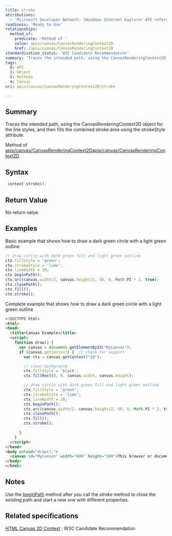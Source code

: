 ```yaml
---
title: stroke
attributions:
  - 'Microsoft Developer Network: [Windows Internet Explorer API reference Article](http://msdn.microsoft.com/en-us/library/ie/hh828809%28v=vs.85%29.aspx)'
readiness: 'Ready to Use'
relationships:
  method_of:
    predicate: 'Method of '
    value: apis/canvas/CanvasRenderingContext2D
    href: /apis/canvas/CanvasRenderingContext2D
standardization_status: 'W3C Candidate Recommendation'
summary: 'Traces the intended path, using the CanvasRenderingContext2D object for the line styles, and then fills the combined stroke area using the strokeStyle attribute.'
tags:
  0: API
  1: Object
  2: Methods
  4: Canvas
uri: apis/canvas/CanvasRenderingContext2D/stroke

---
```

## <span>Summary</span>

Traces the intended path, using the CanvasRenderingContext2D object for the line styles, and then fills the combined stroke area using the strokeStyle attribute.

Method of [apis/canvas/CanvasRenderingContext2D](/apis/canvas/CanvasRenderingContext2D)[apis/canvas/CanvasRenderingContext2D](/apis/canvas/CanvasRenderingContext2D)

## <span>Syntax</span>

``` js
 context.stroke();
```

## <span>Return Value</span>

No return value

## <span>Examples</span>

Basic example that shows how to draw a dark green circle with a light green outline

``` js
// draw circle with dark green fill and light green outline
ctx.fillStyle = 'green';
ctx.strokeStyle = 'lime';
ctx.lineWidth = 10;
ctx.beginPath();
ctx.arc(canvas.width/2, canvas.height/2, 50, 0, Math.PI * 2, true);
ctx.closePath();
ctx.fill();
ctx.stroke();
```

Complete example that shows how to draw a dark green circle with a light green outline

``` html
<!DOCTYPE html>
<html>
<head>
  <title>Canvas Example</title>
  <script>
    function draw() {
      var canvas = document.getElementById("MyCanvas");
      if (canvas.getContext) {  // check for support
        var ctx = canvas.getContext("2d");

        // clear background
        ctx.fillStyle = 'black';
        ctx.fillRect(0, 0, canvas.width, canvas.height);

        // draw circle with dark green fill and light green outline
        ctx.fillStyle = 'green';
        ctx.strokeStyle = 'lime';
        ctx.lineWidth = 10;
        ctx.beginPath();
        ctx.arc(canvas.width/2, canvas.height/2, 50, 0, Math.PI * 2, true);
        ctx.closePath();
        ctx.fill();
        ctx.stroke();

      }
    }
  </script>
</head>
<body onload="draw();">
  <canvas id="MyCanvas" width="600" height="500">This browser or document mode doesn't support canvas</canvas>
</body>
</html>
```

## <span>Notes</span>

Use the [beginPath](/apis/canvas/CanvasRenderingContext2D/beginPath) method after you call the *stroke* method to close the existing path and start a new one with different properties.

## <span>Related specifications</span>

[HTML Canvas 2D Context](http://www.w3.org/TR/2dcontext/)
:   W3C Candidate Recommendation

